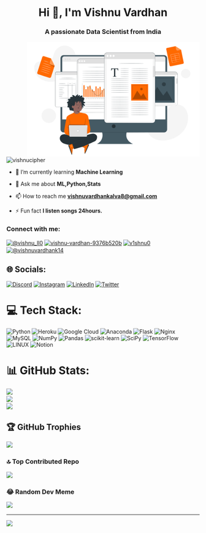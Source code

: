 <h1 align="center">Hi 👋, I'm Vishnu Vardhan</h1>
<h3 align="center">A passionate Data Scientist from India</h3>

<img align="right" src="https://raw.githubusercontent.com/gabrlcj/gabrlcj/2aa161dfb942e25ec84396721837dfccc98e08f2/Illustration.svg" alt="Illustration" title="Illustration Storyset" width=450/>




<p align="left"> <img src="https://komarev.com/ghpvc/?username=vishnucipher&label=Profile%20views&color=0e75b6&style=flat" alt="vishnucipher" /> </p>


- 🌱 I’m currently learning **Machine Learning**

- 💬 Ask me about **ML,Python,Stats**

- 📫 How to reach me **vishnuvardhankalva8@gmail.com**

- ⚡ Fun fact **I listen songs 24hours.**

<h3 align="left">Connect with me:</h3>
<p align="left">
<a href="https://twitter.com/@vishnu_ll0" target="blank"><img align="center" src="https://raw.githubusercontent.com/rahuldkjain/github-profile-readme-generator/master/src/images/icons/Social/twitter.svg" alt="@vishnu_ll0" height="30" width="40" /></a>
<a href="https://linkedin.com/in/vishnu-vardhan-9376b520b" target="blank"><img align="center" src="https://raw.githubusercontent.com/rahuldkjain/github-profile-readme-generator/master/src/images/icons/Social/linked-in-alt.svg" alt="vishnu-vardhan-9376b520b" height="30" width="40" /></a>
<a href="https://instagram.com/v1shnu0" target="blank"><img align="center" src="https://raw.githubusercontent.com/rahuldkjain/github-profile-readme-generator/master/src/images/icons/Social/instagram.svg" alt="v1shnu0" height="30" width="40" /></a>
<a href="https://www.hackerrank.com/@vishnuvardhank14" target="blank"><img align="center" src="https://raw.githubusercontent.com/rahuldkjain/github-profile-readme-generator/master/src/images/icons/Social/hackerrank.svg" alt="@vishnuvardhank14" height="30" width="40" /></a>
</p>


## 🌐 Socials:
[![Discord](https://img.shields.io/badge/Discord-%237289DA.svg?logo=discord&logoColor=white)](https://discord.gg/https://discord.gg/aKAjaNaH) [![Instagram](https://img.shields.io/badge/Instagram-%23E4405F.svg?logo=Instagram&logoColor=white)](https://instagram.com/v1shnu0) [![LinkedIn](https://img.shields.io/badge/LinkedIn-%230077B5.svg?logo=linkedin&logoColor=white)](https://linkedin.com/in/vishnu-vardhan0) [![Twitter](https://img.shields.io/badge/Twitter-%231DA1F2.svg?logo=Twitter&logoColor=white)](https://twitter.com/vishnu_II0) 

# 💻 Tech Stack:
![Python](https://img.shields.io/badge/python-3670A0?style=for-the-badge&logo=python&logoColor=ffdd54) ![Heroku](https://img.shields.io/badge/heroku-%23430098.svg?style=for-the-badge&logo=heroku&logoColor=white) ![Google Cloud](https://img.shields.io/badge/Google%20Cloud-%234285F4.svg?style=for-the-badge&logo=google-cloud&logoColor=white) ![Anaconda](https://img.shields.io/badge/Anaconda-%2344A833.svg?style=for-the-badge&logo=anaconda&logoColor=white) ![Flask](https://img.shields.io/badge/flask-%23000.svg?style=for-the-badge&logo=flask&logoColor=white) ![Nginx](https://img.shields.io/badge/nginx-%23009639.svg?style=for-the-badge&logo=nginx&logoColor=white) ![MySQL](https://img.shields.io/badge/mysql-%2300f.svg?style=for-the-badge&logo=mysql&logoColor=white) ![NumPy](https://img.shields.io/badge/numpy-%23013243.svg?style=for-the-badge&logo=numpy&logoColor=white) ![Pandas](https://img.shields.io/badge/pandas-%23150458.svg?style=for-the-badge&logo=pandas&logoColor=white) ![scikit-learn](https://img.shields.io/badge/scikit--learn-%23F7931E.svg?style=for-the-badge&logo=scikit-learn&logoColor=white) ![SciPy](https://img.shields.io/badge/SciPy-%230C55A5.svg?style=for-the-badge&logo=scipy&logoColor=%white) ![TensorFlow](https://img.shields.io/badge/TensorFlow-%23FF6F00.svg?style=for-the-badge&logo=TensorFlow&logoColor=white) ![LINUX](https://img.shields.io/badge/Linux-FCC624?style=for-the-badge&logo=linux&logoColor=black) ![Notion](https://img.shields.io/badge/Notion-%23000000.svg?style=for-the-badge&logo=notion&logoColor=white)
# 📊 GitHub Stats:
![](https://github-readme-stats.vercel.app/api?username=vishnucipher&theme=radical&hide_border=false&include_all_commits=true&count_private=false)<br/>
![](https://github-readme-streak-stats.herokuapp.com/?user=vishnucipher&theme=radical&hide_border=false)<br/>
![](https://github-readme-stats.vercel.app/api/top-langs/?username=vishnucipher&theme=radical&hide_border=false&include_all_commits=true&count_private=false&layout=compact)

## 🏆 GitHub Trophies
![](https://github-profile-trophy.vercel.app/?username=vishnucipher&theme=radical&no-frame=false&no-bg=false&margin-w=4)

### 🔝 Top Contributed Repo
![](https://github-contributor-stats.vercel.app/api?username=vishnucipher&limit=5&theme=dark&combine_all_yearly_contributions=true)

### 😂 Random Dev Meme
<img src="https://rm.up.railway.app/" width="512px"/>

---
[![](https://visitcount.itsvg.in/api?id=vishnucipher&icon=0&color=0)](https://visitcount.itsvg.in)

<!-- Proudly created with GPRM ( https://gprm.itsvg.in ) -->
